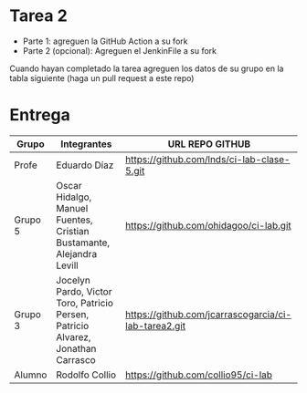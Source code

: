 # Tarea 2

- Parte 1: agreguen la GitHub Action a su fork
- Parte 2 (opcional): Agreguen el JenkinFile a su fork

Cuando hayan completado la tarea agreguen los datos de su grupo en la tabla siguiente (haga un pull request a este repo)

# Entrega

| Grupo | Integrantes | URL REPO GITHUB |
|-------|-------------|-----------------|
| Profe | Eduardo Díaz | https://github.com/lnds/ci-lab-clase-5.git |
| Grupo 5 | Oscar Hidalgo, Manuel Fuentes, Cristian Bustamante, Alejandra Levill| https://github.com/ohidagoo/ci-lab.git | 
| Grupo 3 | Jocelyn Pardo, Victor Toro, Patricio Persen, Patricio Alvarez, Jonathan Carrasco | https://github.com/jcarrascogarcia/ci-lab-tarea2.git |
| Alumno | Rodolfo Collio |  https://github.com/collio95/ci-lab |
